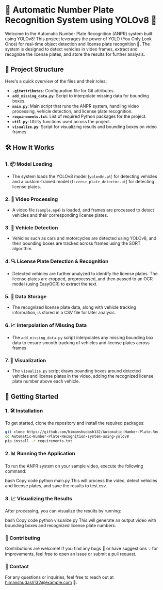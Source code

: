 # 🚗 Automatic Number Plate Recognition System using YOLOv8 🎯

Welcome to the Automatic Number Plate Recognition (ANPR) system built using YOLOv8! This project leverages the power of YOLO (You Only Look Once) for real-time object detection and license plate recognition 🚀. The system is designed to detect vehicles in video frames, extract and recognize the license plates, and store the results for further analysis.

## 📂 Project Structure

Here's a quick overview of the files and their roles:

- **`.gitattributes`**: Configuration file for Git attributes.
- **`add_missing_data.py`**: Script to interpolate missing data for bounding boxes.
- **`main.py`**: Main script that runs the ANPR system, handling video processing, vehicle detection, and license plate recognition.
- **`requirements.txt`**: List of required Python packages for the project.
- **`util.py`**: Utility functions used across the project.
- **`visualize.py`**: Script for visualizing results and bounding boxes on video frames.

## 🛠️ How It Works

### 1. 📦 Model Loading
- The system loads the YOLOv8 model (`yolov8n.pt`) for detecting vehicles and a custom-trained model (`license_plate_detector.pt`) for detecting license plates.

### 2. 🎥 Video Processing
- A video file (`sample.mp4`) is loaded, and frames are processed to detect vehicles and their corresponding license plates.

### 3. 🚗 Vehicle Detection
- Vehicles such as cars and motorcycles are detected using YOLOv8, and their bounding boxes are tracked across frames using the SORT algorithm.

### 4. 🔍 License Plate Detection & Recognition
- Detected vehicles are further analyzed to identify the license plates. The license plates are cropped, preprocessed, and then passed to an OCR model (using EasyOCR) to extract the text.

### 5. 📝 Data Storage
- The recognized license plate data, along with vehicle tracking information, is stored in a CSV file for later analysis.

### 6. 📈 Interpolation of Missing Data
- The `add_missing_data.py` script interpolates any missing bounding box data to ensure smooth tracking of vehicles and license plates across frames.

### 7. 🎨 Visualization
- The `visualize.py` script draws bounding boxes around detected vehicles and license plates in the video, adding the recognized license plate number above each vehicle.

## 🚀 Getting Started

### 1. 🛠️ Installation
To get started, clone the repository and install the required packages:

```bash
git clone https://github.com/himanshudash132/Automatic-Number-Plate-Recognition-system-using-yolov8.git
cd Automatic-Number-Plate-Recognition-system-using-yolov8
pip install -r requirements.txt
```

### 2. 📊 Running the Application
To run the ANPR system on your sample video, execute the following command:

bash
Copy code
python main.py
This will process the video, detect vehicles and license plates, and save the results to test.csv.

### 3. 📈 Visualizing the Results
After processing, you can visualize the results by running:

bash
Copy code
python visualize.py
This will generate an output video with bounding boxes and recognized license plate numbers.



### 🤝 Contributing
Contributions are welcome! If you find any bugs 🐛 or have suggestions 💡 for improvements, feel free to open an issue or submit a pull request.

### 📧 Contact
For any questions or inquiries, feel free to reach out at himanshudash132@example.com 📩. 
